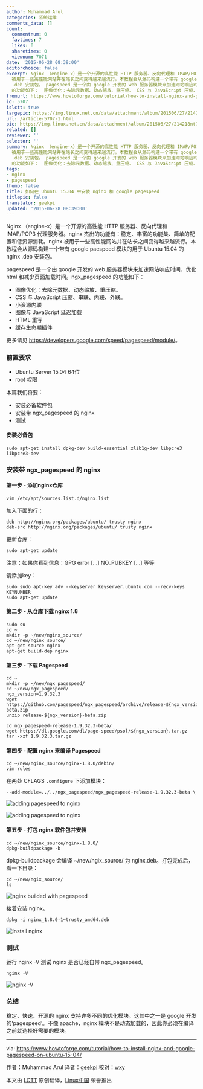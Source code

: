 ```yaml
---
author: Muhammad Arul
categories: 系统运维
comments_data: []
count:
  commentnum: 0
  favtimes: 7
  likes: 0
  sharetimes: 0
  viewnum: 7071
date: '2015-06-28 08:39:00'
editorchoice: false
excerpt: Nginx （engine-x）是一个开源的高性能 HTTP 服务器、反向代理和 IMAP/POP3 代理服务器。nginx 杰出的功能有：稳定、丰富的功能集、简单的配置和低资源消耗。nginx
  被用于一些高性能网站并在站长之间变得越来越流行。本教程会从源码构建一个带有 google paespeed 模块的用于 Ubuntu 15.04 的 nginx
  .deb 安装包。 pagespeed 是一个由 google 开发的 web 服务器模块来加速网站响应时间、优化 html 和减少页面加载时间。ngx_pagespeed
  的功能如下：  图像优化：去除元数据、动态缩放、重压缩。 CSS 与 JavaScript 压缩、串联、内联、外联。
fromurl: https://www.howtoforge.com/tutorial/how-to-install-nginx-and-google-pagespeed-on-ubuntu-15-04/
id: 5707
islctt: true
largepic: https://img.linux.net.cn/data/attachment/album/201506/27/214218nt7v3stq8tpfof0v.png
url: /article-5707-1.html
pic: https://img.linux.net.cn/data/attachment/album/201506/27/214218nt7v3stq8tpfof0v.png.thumb.jpg
related: []
reviewer: ''
selector: ''
summary: Nginx （engine-x）是一个开源的高性能 HTTP 服务器、反向代理和 IMAP/POP3 代理服务器。nginx 杰出的功能有：稳定、丰富的功能集、简单的配置和低资源消耗。nginx
  被用于一些高性能网站并在站长之间变得越来越流行。本教程会从源码构建一个带有 google paespeed 模块的用于 Ubuntu 15.04 的 nginx
  .deb 安装包。 pagespeed 是一个由 google 开发的 web 服务器模块来加速网站响应时间、优化 html 和减少页面加载时间。ngx_pagespeed
  的功能如下：  图像优化：去除元数据、动态缩放、重压缩。 CSS 与 JavaScript 压缩、串联、内联、外联。
tags:
- nginx
- pagespeed
thumb: false
title: 如何在 Ubuntu 15.04 中安装 nginx 和 google pagespeed
titlepic: false
translator: geekpi
updated: '2015-06-28 08:39:00'
---
```


Nginx （engine-x）是一个开源的高性能 HTTP 服务器、反向代理和 IMAP/POP3 代理服务器。nginx 杰出的功能有：稳定、丰富的功能集、简单的配置和低资源消耗。nginx 被用于一些高性能网站并在站长之间变得越来越流行。本教程会从源码构建一个带有 google paespeed 模块的用于 Ubuntu 15.04 的 nginx .deb 安装包。


pagespeed 是一个由 google 开发的 web 服务器模块来加速网站响应时间、优化 html 和减少页面加载时间。ngx\_pagespeed 的功能如下：


* 图像优化：去除元数据、动态缩放、重压缩。
* CSS 与 JavaScript 压缩、串联、内联、外联。
* 小资源内联
* 图像与 JavaScript 延迟加载
* HTML 重写
* 缓存生命期插件


更多请见 <https://developers.google.com/speed/pagespeed/module/>。


### 前置要求


* Ubuntu Server 15.04 64位
* root 权限


本篇我们将要：


* 安装必备软件包
* 安装带 ngx\_pagespeed 的 nginx
* 测试


#### 安装必备包



```
sudo apt-get install dpkg-dev build-essential zlib1g-dev libpcre3 libpcre3-dev

```

### 安装带 ngx\_pagespeed 的 nginx


#### 第一步 - 添加nginx仓库



```
vim /etc/apt/sources.list.d/nginx.list

```

加入下面的行：



```
deb http://nginx.org/packages/ubuntu/ trusty nginx
deb-src http://nginx.org/packages/ubuntu/ trusty nginx

```

更新仓库：



```
sudo apt-get update

```

注意：如果你看到信息：GPG error [...] NO\_PUBKEY [...] 等等


请添加key：



```
sudo sudo apt-key adv --keyserver keyserver.ubuntu.com --recv-keys KEYNUMBER
sudo apt-get update

```

#### 第二步 - 从仓库下载 nginx 1.8



```
sudo su
cd ~
mkdir -p ~/new/nginx_source/
cd ~/new/nginx_source/
apt-get source nginx
apt-get build-dep nginx

```

#### 第三步 - 下载 Pagespeed



```
cd ~
mkdir -p ~/new/ngx_pagespeed/
cd ~/new/ngx_pagespeed/
ngx_version=1.9.32.3
wget https://github.com/pagespeed/ngx_pagespeed/archive/release-${ngx_version}-beta.zip
unzip release-${ngx_version}-beta.zip

cd ngx_pagespeed-release-1.9.32.3-beta/
wget https://dl.google.com/dl/page-speed/psol/${ngx_version}.tar.gz
tar -xzf 1.9.32.3.tar.gz

```

#### 第四步 - 配置 nginx 来编译 Pagespeed



```
cd ~/new/nginx_source/nginx-1.8.0/debin/
vim rules

```

在两处 CFLAGS `.configure` 下添加模块：



```
--add-module=../../ngx_pagespeed/ngx_pagespeed-release-1.9.32.3-beta \

```

![adding pagespeed to nginx](/data/attachment/album/201506/27/214218nt7v3stq8tpfof0v.png)


![adding pagespeed to nginx](/data/attachment/album/201506/27/214220gzbz44d4cez79bdb.png)


#### 第五步 - 打包 nginx 软件包并安装



```
cd ~/new/nginx_source/nginx-1.8.0/
dpkg-buildpackage -b

```

dpkg-buildpackage 会编译 ~/new/ngix\_source/ 为 nginx.deb。打包完成后，看一下目录：



```
cd ~/new/ngix_source/
ls

```

![nginx builded with pagespeed](/data/attachment/album/201506/27/214222u3k57g8bhgeuwhbr.png)


接着安装 nginx。



```
dpkg -i nginx_1.8.0-1~trusty_amd64.deb

```

![Install nginx](/data/attachment/album/201506/27/214224gr29ttctttktc4a4.png)


### 测试


运行 nginx -V 测试 nginx 是否已经自带 ngx\_pagespeed。



```
nginx -V

```

![nginx -V](/data/attachment/album/201506/27/214226y1aovlfbqwoc7mmo.png)


### 总结


稳定、快速、开源的 nginx 支持许多不同的优化模块。这其中之一是 google 开发的‘pagespeed’。不像 apache，nginx 模块不是动态加载的，因此你必须在编译之前就选择好需要的模块。




---


via: <https://www.howtoforge.com/tutorial/how-to-install-nginx-and-google-pagespeed-on-ubuntu-15-04/> 


作者：Muhammad Arul 译者：[geekpi](https://github.com/geekpi) 校对：[wxy](https://github.com/wxy)


本文由 [LCTT](https://github.com/LCTT/TranslateProject) 原创翻译，[Linux中国](https://linux.cn/) 荣誉推出